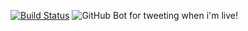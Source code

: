 [![Build Status](https://travis-ci.org/iLuiizUHD/AestheticsBot.svg?branch=master)](https://travis-ci.org/iLuiizUHD/AestheticsBot)
![GitHub](https://img.shields.io/github/license/iluiizuhd/AestheticsBot.svg?style=flat-square)
Bot for tweeting when i'm live!
